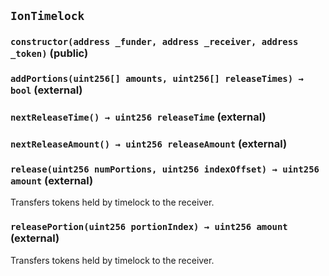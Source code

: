 ## `IonTimelock`






### `constructor(address _funder, address _receiver, address _token)` (public)





### `addPortions(uint256[] amounts, uint256[] releaseTimes) → bool` (external)





### `nextReleaseTime() → uint256 releaseTime` (external)





### `nextReleaseAmount() → uint256 releaseAmount` (external)





### `release(uint256 numPortions, uint256 indexOffset) → uint256 amount` (external)

Transfers tokens held by timelock to the receiver.



### `releasePortion(uint256 portionIndex) → uint256 amount` (external)

Transfers tokens held by timelock to the receiver.




